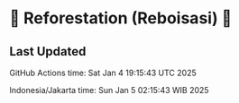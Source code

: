
# 🌳 Reforestation (Reboisasi) 🌲

## Last Updated

GitHub Actions time: Sat Jan  4 19:15:43 UTC 2025

Indonesia/Jakarta time: Sun Jan  5 02:15:43 WIB 2025
